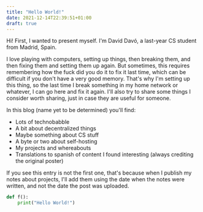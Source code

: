 ```yaml
---
title: "Hello World!"
date: 2021-12-14T22:39:51+01:00
draft: true
---
```

Hi! First, I wanted to present myself. I'm David Davó, a last-year CS student from Madrid, Spain.

I love playing with computers, setting up things, then breaking them, and then fixing them and setting them up again.
But sometimes, this requires remembering how the fuck did you do it to fix it last time, which can be difficult if
you don't have a very good memory. That's why I'm setting up this thing, so the last time I break something in my
home network or whatever, I can go here and fix it again. I'll also try to share some things I consider worth sharing,
just in case they are useful for someone.

In this blog (name yet to be determined) you'll find:
- Lots of technobabble
- A bit about decentralized things
- Maybe something about CS stuff
- A byte or two about self-hosting
- My projects and whereabouts
- Translations to spanish of content I found interesting (always crediting the original poster)

If you see this entry is not the first one, that's because when I publish my notes about projects, I'll add them
using the date when the notes were written, and not the date the post was uploaded.

```python
def f():
    print("Hello World!")
```